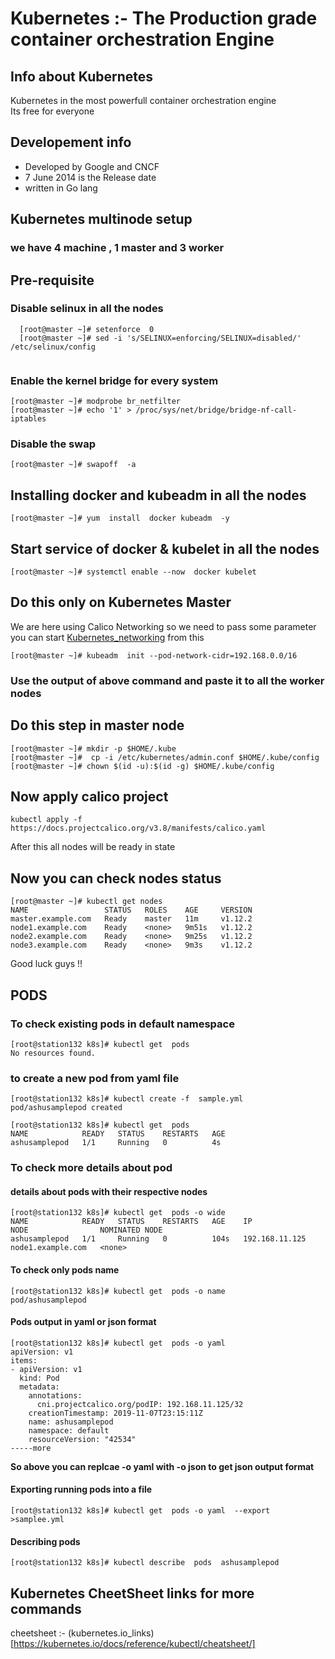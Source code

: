 # Kubernetes :- The Production grade container orchestration  Engine 
## Info about Kubernetes
Kubernetes in the most powerfull container orchestration engine <br/>
Its free for everyone <br/>
## Developement  info 
<ul>
	<li> Developed by Google and CNCF  </li>
	<li> 7 June 2014 is the Release date  </li>
	<li> written in Go lang  </li>
	
</ul>

## Kubernetes multinode setup 
###  we have 4 machine , 1 master and 3 worker
## Pre-requisite 

### Disable selinux in all the nodes

```
  [root@master ~]# setenforce  0
  [root@master ~]# sed -i 's/SELINUX=enforcing/SELINUX=disabled/'  /etc/selinux/config
  
 ```
 
 ### Enable the kernel bridge for every system
 ```
 [root@master ~]# modprobe br_netfilter
 [root@master ~]# echo '1' > /proc/sys/net/bridge/bridge-nf-call-iptables
 ```
 ### Disable the swap 
 ```
 [root@master ~]# swapoff  -a
 ```
 ## Installing  docker and kubeadm in all the nodes 
 ```
 [root@master ~]# yum  install  docker kubeadm  -y
 ```
 ## Start service of docker & kubelet in all the nodes 
 ```
 [root@master ~]# systemctl enable --now  docker kubelet
 ```
 ## Do this only on Kubernetes Master 
 We are here using Calico Networking so we need to pass some parameter 
 you can start [Kubernetes_networking](https://kubernetes.io/docs/setup/production-environment/tools/kubeadm/create-cluster-kubeadm/) from this  <br/>
 
```
[root@master ~]# kubeadm  init --pod-network-cidr=192.168.0.0/16
```
### Use the output of above command and paste it to all the worker nodes

## Do this step in master node 
```
[root@master ~]# mkdir -p $HOME/.kube
[root@master ~]#  cp -i /etc/kubernetes/admin.conf $HOME/.kube/config
[root@master ~]# chown $(id -u):$(id -g) $HOME/.kube/config
```

##  Now apply calico project 
```
kubectl apply -f https://docs.projectcalico.org/v3.8/manifests/calico.yaml
```
After this all nodes will be ready in state

## Now you can check nodes status
```
[root@master ~]# kubectl get nodes
NAME                 STATUS   ROLES    AGE     VERSION
master.example.com   Ready    master   11m     v1.12.2
node1.example.com    Ready    <none>   9m51s   v1.12.2
node2.example.com    Ready    <none>   9m25s   v1.12.2
node3.example.com    Ready    <none>   9m3s    v1.12.2
```

Good luck guys !!

##  PODS 

### To check existing pods in default namespace 
```
[root@station132 k8s]# kubectl get  pods
No resources found.
```

###  to create a new pod from yaml file 
```
[root@station132 k8s]# kubectl create -f  sample.yml 
pod/ashusamplepod created

[root@station132 k8s]# kubectl get  pods
NAME            READY   STATUS    RESTARTS   AGE
ashusamplepod   1/1     Running   0          4s

```

###  To check more details about pod

####  details about pods with their respective nodes 
```
[root@station132 k8s]# kubectl get  pods -o wide 
NAME            READY   STATUS    RESTARTS   AGE    IP               NODE                NOMINATED NODE
ashusamplepod   1/1     Running   0          104s   192.168.11.125   node1.example.com   <none>
```

####  To check only pods name 
```
[root@station132 k8s]# kubectl get  pods -o name
pod/ashusamplepod

```

####  Pods output in yaml or  json format 
```
[root@station132 k8s]# kubectl get  pods -o yaml 
apiVersion: v1
items:
- apiVersion: v1
  kind: Pod
  metadata:
    annotations:
      cni.projectcalico.org/podIP: 192.168.11.125/32
    creationTimestamp: 2019-11-07T23:15:11Z
    name: ashusamplepod
    namespace: default
    resourceVersion: "42534"
-----more
```
<b> So above you can replcae  -o yaml with -o json to get json output format </b>

####  Exporting  running pods into a file 

```
[root@station132 k8s]# kubectl get  pods -o yaml  --export    >samplee.yml
```

####  Describing  pods 

```
[root@station132 k8s]# kubectl describe  pods  ashusamplepod 
```

##  Kubernetes CheetSheet links for more commands 
cheetsheet :-  (kubernetes.io_links)[https://kubernetes.io/docs/reference/kubectl/cheatsheet/]
  
